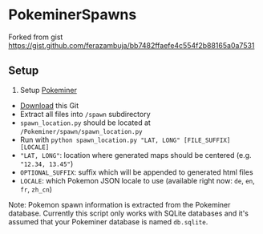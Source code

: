 # PokeminerSpawns
Forked from gist https://gist.github.com/ferazambuja/bb7482ffaefe4c554f2b88165a0a7531

## Setup
1. Setup [Pokeminer](https://github.com/modrzew/pokeminer)
- [Download](https://github.com/Cy4n1d3/PokeminerSpawns/archive/master.zip) this Git
 - Extract all files into `/spawn` subdirectory
 - `spawn_location.py` should be located at `/Pokeminer/spawn/spawn_location.py`
- Run with `python spawn_location.py "LAT, LONG" [FILE_SUFFIX] [LOCALE]`
 - `"LAT, LONG"`: location where generated maps should be centered (e.g. `"12.34, 13.45"`)
 - `OPTIONAL_SUFFIX`: suffix which will be appended to generated html files
 - `LOCALE`: which Pokemon JSON locale to use (available right now: `de`, `en`, `fr`, `zh_cn`)
 
Note: Pokemon spawn information is extracted from the Pokeminer database.
Currently this script only works with SQLite databases and it's assumed that your Pokeminer database is named `db.sqlite`.

